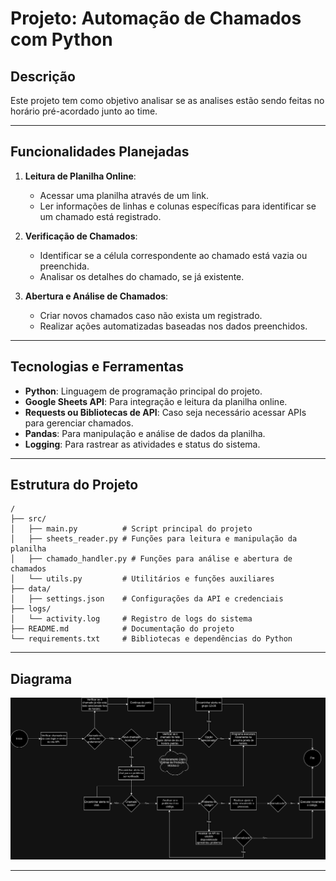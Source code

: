 # Projeto: Automação de Chamados com Python

## Descrição

Este projeto tem como objetivo analisar se as analises estão sendo feitas no horário pré-acordado junto ao time.

---

## Funcionalidades Planejadas

1. **Leitura de Planilha Online**:
   - Acessar uma planilha através de um link.
   - Ler informações de linhas e colunas específicas para identificar se um chamado está registrado.

2. **Verificação de Chamados**:
   - Identificar se a célula correspondente ao chamado está vazia ou preenchida.
   - Analisar os detalhes do chamado, se já existente.

3. **Abertura e Análise de Chamados**:
   - Criar novos chamados caso não exista um registrado.
   - Realizar ações automatizadas baseadas nos dados preenchidos.

---

## Tecnologias e Ferramentas

- **Python**: Linguagem de programação principal do projeto.
- **Google Sheets API**: Para integração e leitura da planilha online.
- **Requests ou Bibliotecas de API**: Caso seja necessário acessar APIs para gerenciar chamados.
- **Pandas**: Para manipulação e análise de dados da planilha.
- **Logging**: Para rastrear as atividades e status do sistema.

---

## Estrutura do Projeto

```plaintext
/
├── src/
│   ├── main.py          # Script principal do projeto
│   ├── sheets_reader.py # Funções para leitura e manipulação da planilha
│   ├── chamado_handler.py # Funções para análise e abertura de chamados
│   └── utils.py         # Utilitários e funções auxiliares
├── data/
│   ├── settings.json    # Configurações da API e credenciais
├── logs/
│   └── activity.log     # Registro de logs do sistema
├── README.md            # Documentação do projeto
└── requirements.txt     # Bibliotecas e dependências do Python
```

---

## Diagrama

![Descrição do Fluxograma](/docs/cresol.drawio.png)

---